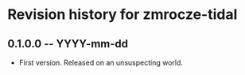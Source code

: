 # Revision history for zmrocze-tidal

## 0.1.0.0 -- YYYY-mm-dd

* First version. Released on an unsuspecting world.
